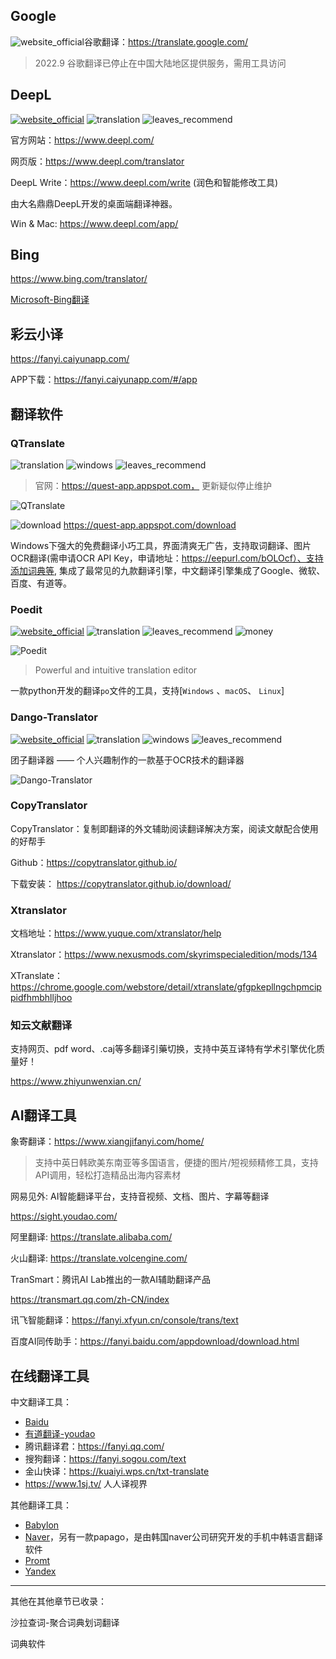 ## Google

![website_official](https://gitbook07.oss-cn-hangzhou.aliyuncs.com/website_official.svg)谷歌翻译：https://translate.google.com/

> 2022.9 谷歌翻译已停止在中国大陆地区提供服务，需用工具访问

## DeepL
[![website_official](https://gitbook07.oss-cn-hangzhou.aliyuncs.com/website_official.svg)](https://www.deepl.com/) ![translation](https://gitbook07.oss-cn-hangzhou.aliyuncs.com/translation.svg)  ![leaves_recommend](https://gitbook07.oss-cn-hangzhou.aliyuncs.com/leaves_rec.svg)   

官方网站：https://www.deepl.com/

网页版：https://www.deepl.com/translator

DeepL Write：https://www.deepl.com/write  (润色和智能修改工具)

由大名鼎鼎DeepL开发的桌面端翻译神器。

Win & Mac: https://www.deepl.com/app/

## Bing

https://www.bing.com/translator/ 

[Microsoft-Bing翻译](https://www.bing.com/translator)

## 彩云小译

https://fanyi.caiyunapp.com/

APP下载：https://fanyi.caiyunapp.com/#/app

## 翻译软件

### QTranslate
![translation](https://gitbook07.oss-cn-hangzhou.aliyuncs.com/translation.svg) ![windows](https://gitbook07.oss-cn-hangzhou.aliyuncs.com/windows.svg) ![leaves_recommend](https://gitbook07.oss-cn-hangzhou.aliyuncs.com/leaves_rec.svg) 

> 官网：https://quest-app.appspot.com， 更新疑似停止维护

![QTranslate](../../.gitbook/assets/z-study-lang-q-translate.jpg)

![download](https://gitbook07.oss-cn-hangzhou.aliyuncs.com/download.svg) https://quest-app.appspot.com/download

Windows下强大的免费翻译小巧工具，界面清爽无广告，支持取词翻译、图片OCR翻译(需申请OCR API Key，申请地址：https://eepurl.com/bOLOcf）、支持添加词典等, 集成了最常见的九款翻译引擎，中文翻译引擎集成了Google、微软、百度、有道等。

### Poedit  
[![website_official](https://gitbook07.oss-cn-hangzhou.aliyuncs.com/website_official.svg)](https://poedit.net/) ![translation](https://gitbook07.oss-cn-hangzhou.aliyuncs.com/translation.svg)  ![leaves_recommend](https://gitbook07.oss-cn-hangzhou.aliyuncs.com/leaves_rec.svg)  ![money](https://gitbook07.oss-cn-hangzhou.aliyuncs.com/money_pay.svg) 

![Poedit](../../.gitbook/assets/z-study-lang-poedit.jpg)

> Powerful and intuitive translation editor

一款python开发的翻译`po`文件的工具，支持[`Windows` 、`macOS`、 `Linux`]

### Dango-Translator
[![website_official](https://gitbook07.oss-cn-hangzhou.aliyuncs.com/website_official.svg)](https://github.com/PantsuDango/Dango-Translator) ![translation](https://gitbook07.oss-cn-hangzhou.aliyuncs.com/translation.svg) ![windows](https://gitbook07.oss-cn-hangzhou.aliyuncs.com/windows.svg) ![leaves_recommend](https://gitbook07.oss-cn-hangzhou.aliyuncs.com/leaves_rec.svg) 

团子翻译器 —— 个人兴趣制作的一款基于OCR技术的翻译器

![Dango-Translator](../../.gitbook/assets/z-study-lang-dango-translate.jpg)

### CopyTranslator

CopyTranslator：复制即翻译的外文辅助阅读翻译解决方案，阅读文献配合使用的好帮手

Github：https://copytranslator.github.io/

下载安装： https://copytranslator.github.io/download/

### Xtranslator

文档地址：https://www.yuque.com/xtranslator/help

Xtranslator：https://www.nexusmods.com/skyrimspecialedition/mods/134

XTranslate：https://chrome.google.com/webstore/detail/xtranslate/gfgpkepllngchpmcippidfhmbhlljhoo

### 知云文献翻译

支持网页、pdf word、.caj等多翻译引藥切换，支持中英互译特有学术引擎优化质量好！

https://www.zhiyunwenxian.cn/

## AI翻译工具

象寄翻译：https://www.xiangjifanyi.com/home/

> 支持中英日韩欧美东南亚等多国语言，便捷的图片/短视频精修工具，支持API调用，轻松打造精品出海内容素材

网易见外: AI智能翻译平台，支持音视频、文档、图片、字幕等翻译

https://sight.youdao.com/

阿里翻译: https://translate.alibaba.com/

火山翻译: https://translate.volcengine.com/

TranSmart：腾讯AI Lab推出的一款AI辅助翻译产品

https://transmart.qq.com/zh-CN/index

讯飞智能翻译：https://fanyi.xfyun.cn/console/trans/text

百度AI同传助手：https://fanyi.baidu.com/appdownload/download.html

## 在线翻译工具

中文翻译工具：
- [Baidu](http://fanyi.baidu.com/)
- [有道翻译-youdao](http://fanyi.youdao.com/)
- 腾讯翻译君：https://fanyi.qq.com/
- 搜狗翻译：https://fanyi.sogou.com/text
- 金山快译：https://kuaiyi.wps.cn/txt-translate
- https://www.1sj.tv/ 人人译视界

其他翻译工具：

- [Babylon](http://translation.babylon-software.com/)
- [Naver](http://translate.naver.com/)，另有一款papago，是由韩国naver公司研究开发的手机中韩语言翻译软件
- [Promt](http://www.online-translator.com/)
- [Yandex](https://translate.yandex.com/)

----

其他在其他章节已收录：

沙拉查词-聚合词典划词翻译

词典软件